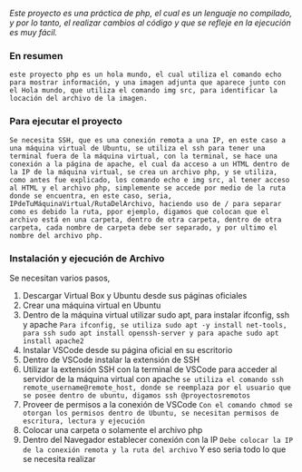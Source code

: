 _Este proyecto es una práctica de php, el cual es un lenguaje no compilado, y por lo tanto, el realizar cambios al código y que se refleje en la ejecución es muy fácil._

### En resumen
`este proyecto php es un hola mundo, el cual utiliza el comando echo para mostrar información, y una imagen adjunta que aparece junto con el Hola mundo, que utiliza el comando img src, para identificar la locación del archivo de la imagen.` 
### Para ejecutar el proyecto 
`Se necesita SSH, que es una conexión remota a una IP, en este caso a una máquina virtual de Ubuntu, se utiliza el ssh para tener una terminal fuera de la máquina virtual, con la terminal, se hace una conexión a la página de apache, el cual da acceso a un HTML dentro de la IP de la máquina virtual, se crea un archivo php, y se utiliza, como antes fue explicado, los comando echo e img src, al tener acceso al HTML y el archivo php, simplemente se accede por medio de la ruta donde se encuentra, en este caso, seria, IPdeTuMáquinaVirtual/RutaDelArchivo, haciendo uso de / para separar como es debido la ruta, ppor ejemplo, digamos que colocan que el archivo está en una carpeta, dentro de otra carpeta, dentro de otra carpeta, cada nombre de carpeta debe ser separado, y por ultimo el nombre del archivo php.`

### Instalación y ejecución de Archivo
Se necesitan varios pasos, 
1. Descargar Virtual Box y Ubuntu desde sus páginas oficiales
2. Crear una máquina virtual en Ubuntu
3. Dentro de la máquina virtual utilizar sudo apt, para instalar ifconfig, ssh y apache
``` Para ifconfig, se utiliza sudo apt -y install net-tools, para ssh sudo apt install openssh-server y para apache sudo apt install apache2 ```
4. Instalar VSCode desde su página oficial en su escritorio
5. Dentro de VSCode instalar la extensión de SSH
6. Utilizar la extensión SSH con la terminal de VSCode para acceder al servidor de la máquina virtual con apache
``` se utiliza el comando ssh remote_username@remote_host, donde se reemplaza por el usuario que se posee dentro de ubuntu, digamos ssh @proyectosremotos ```
7. Proveer de permisos a la conexión de VSCode
``` Con el comando chmod se otorgan los permisos dentro de Ubuntu, se necesitan permisos de escritura, lectura y ejecución ```
8. Colocar una carpeta o solamente el archivo php
9. Dentro del Navegador establecer conexión con la IP
``` Debe colocar la IP de la conexión remota y la ruta del archivo ```
Y eso seria todo lo que se necesita realizar
